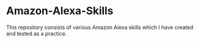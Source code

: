 # Amazon-Alexa-Skills
This repository consists of various Amazon Alexa skills which I have created and tested as a practice.
